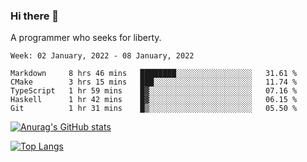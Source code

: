 ### Hi there 👋

<!--
**shejialuo/shejialuo** is a ✨ _special_ ✨ repository because its `README.md` (this file) appears on your GitHub profile.

Here are some ideas to get you started:

- 🔭 I’m currently working on ...
- 🌱 I’m currently learning ...
- 👯 I’m looking to collaborate on ...
- 🤔 I’m looking for help with ...
- 💬 Ask me about ...
- 📫 How to reach me: ...
- 😄 Pronouns: ...
- ⚡ Fun fact: ...
-->

A programmer who seeks for liberty.

<!--START_SECTION:waka-->
```text
Week: 02 January, 2022 - 08 January, 2022

Markdown     8 hrs 46 mins   ████████░░░░░░░░░░░░░░░░░   31.61 % 
CMake        3 hrs 15 mins   ███░░░░░░░░░░░░░░░░░░░░░░   11.74 % 
TypeScript   1 hr 59 mins    █▓░░░░░░░░░░░░░░░░░░░░░░░   07.16 % 
Haskell      1 hr 42 mins    █▓░░░░░░░░░░░░░░░░░░░░░░░   06.15 % 
Git          1 hr 31 mins    █▒░░░░░░░░░░░░░░░░░░░░░░░   05.50 % 
```
<!--END_SECTION:waka-->

[![Anurag's GitHub stats](https://github-readme-stats.vercel.app/api?username=shejialuo&show_icons=true&theme=dracula)](https://github.com/anuraghazra/github-readme-stats)

[![Top Langs](https://github-readme-stats.vercel.app/api/top-langs/?username=shejialuo&layout=compact&hide=javascript,html,css,typescript,tex)](https://github.com/anuraghazra/github-readme-stats)
